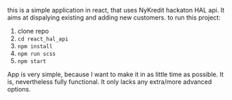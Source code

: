 this is a simple application in react, that uses NyKredit hackaton HAL api. It aims at dispalying existing and adding new customers.
to run this project:
1) clone repo
2) ``cd react_hal_api``
3) ``npm install``
4) ``npm run scss``
5) ``npm start``


App is very simple, because I want to make it in as little time as possible. It is, nevertheless fully functional. It only lacks any extra/more advanced options. 
